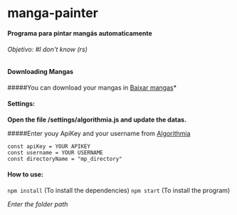 # manga-painter

#### Programa para pintar mangás automaticamente
###### Objetivo: #I don't know (rs)

#### Downloading Mangas

#####You can download your mangas in [Baixar mangas](https://www.instintomangaka.com/baixar-mangas/)*

#### Settings:

**Open the file /settings/algorithmia.js and update the datas.**

#####Enter youy ApiKey and your username from [Algorithmia](https://algorithmia.com/)

```
const apiKey = YOUR APIKEY
const username = YOUR USERNAME
const directoryName = "mp_directory"
```

#### How to use:

```npm install``` (To install the dependencies)
```npm start``` (To install the program)

*Enter the folder path*


